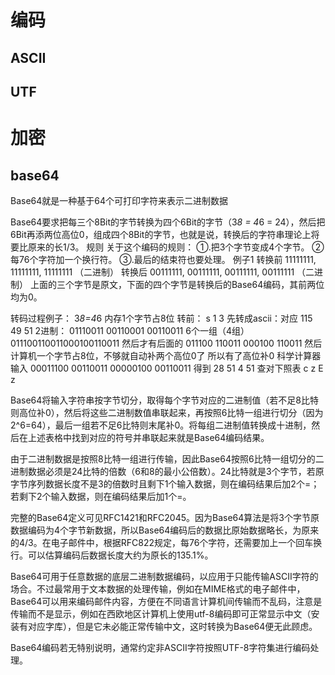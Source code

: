 # 编码
## ASCII
## UTF

# 加密 

## base64 

Base64就是一种基于64个可打印字符来表示二进制数据

Base64要求把每三个8Bit的字节转换为四个6Bit的字节（3*8 = 4*6 = 24），然后把6Bit再添两位高位0，组成四个8Bit的字节，也就是说，转换后的字符串理论上将要比原来的长1/3。
规则
关于这个编码的规则：
①.把3个字节变成4个字节。
②每76个字符加一个换行符。
③.最后的结束符也要处理。
例子1
转换前 11111111, 11111111, 11111111 （二进制）
转换后 00111111, 00111111, 00111111, 00111111 （二进制）
上面的三个字节是原文，下面的四个字节是转换后的Base64编码，其前两位均为0。


转码过程例子：
3*8=4*6
内存1个字节占8位
转前： s 1 3
先转成ascii：对应 115 49 51
2进制： 01110011 00110001 00110011
6个一组（4组） 011100110011000100110011
然后才有后面的 011100 110011 000100 110011
然后计算机一个字节占8位，不够就自动补两个高位0了
所以有了高位补0
科学计算器输入 00011100 00110011 00000100 00110011
得到 28 51 4 51
查对下照表 c z E z


Base64将输入字符串按字节切分，取得每个字节对应的二进制值（若不足8比特则高位补0），然后将这些二进制数值串联起来，再按照6比特一组进行切分（因为2^6=64），最后一组若不足6比特则末尾补0。将每组二进制值转换成十进制，然后在上述表格中找到对应的符号并串联起来就是Base64编码结果。

由于二进制数据是按照8比特一组进行传输，因此Base64按照6比特一组切分的二进制数据必须是24比特的倍数（6和8的最小公倍数）。24比特就是3个字节，若原字节序列数据长度不是3的倍数时且剩下1个输入数据，则在编码结果后加2个=；若剩下2个输入数据，则在编码结果后加1个=。

完整的Base64定义可见RFC1421和RFC2045。因为Base64算法是将3个字节原数据编码为4个字节新数据，所以Base64编码后的数据比原始数据略长，为原来的4/3。在电子邮件中，根据RFC822规定，每76个字符，还需要加上一个回车换行。可以估算编码后数据长度大约为原长的135.1%。

Base64可用于任意数据的底层二进制数据编码，以应用于只能传输ASCII字符的场合。不过最常用于文本数据的处理传输，例如在MIME格式的电子邮件中，Base64可以用来编码邮件内容，方便在不同语言计算机间传输而不乱码，注意是传输而不是显示，例如在西欧地区计算机上使用utf-8编码即可正常显示中文（安装有对应字库），但是它未必能正常传输中文，这时转换为Base64便无此顾虑。

Base64编码若无特别说明，通常约定非ASCII字符按照UTF-8字符集进行编码处理。
